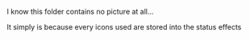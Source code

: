 ﻿I know this folder contains no picture at all...

It simply is because every icons used are stored into the status effects